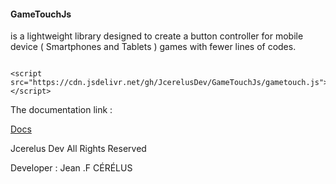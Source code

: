 #### GameTouchJs
is a lightweight library designed to create
a  button controller for mobile device ( Smartphones and Tablets ) games with fewer lines of codes.


<pre><code>
&lt;script src="https://cdn.jsdelivr.net/gh/JcerelusDev/GameTouchJs/gametouch.js"&gt;&lt;/script&gt;
</code></pre>
The documentation link :

<a href="https://github.com/JcerelusDev/GameTouchJs/wiki">Docs</a>



Jcerelus Dev All Rights Reserved 

Developer : Jean .F CÉRÉLUS
